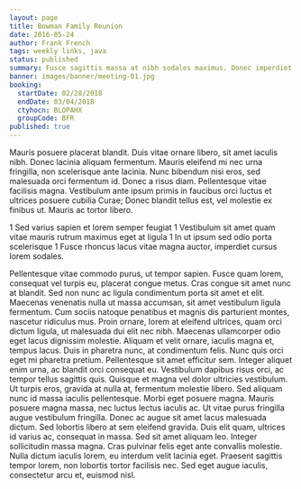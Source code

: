 ```yaml
---
layout: page
title: Bowman Family Reunion
date: 2016-05-24
author: Frank French
tags: weekly links, java
status: published
summary: Fusce sagittis massa at nibh sodales maximus. Donec imperdiet purus.
banner: images/banner/meeting-01.jpg
booking:
  startDate: 02/28/2018
  endDate: 03/04/2018
  ctyhocn: BLOPAHX
  groupCode: BFR
published: true
---
```

Mauris posuere placerat blandit. Duis vitae ornare libero, sit amet iaculis nibh. Donec lacinia aliquam fermentum. Mauris eleifend mi nec urna fringilla, non scelerisque ante lacinia. Nunc bibendum nisi eros, sed malesuada orci fermentum id. Donec a risus diam. Pellentesque vitae facilisis magna. Vestibulum ante ipsum primis in faucibus orci luctus et ultrices posuere cubilia Curae; Donec blandit tellus est, vel molestie ex finibus ut. Mauris ac tortor libero.

1 Sed varius sapien et lorem semper feugiat
1 Vestibulum sit amet quam vitae mauris rutrum maximus eget at ligula
1 In ut ipsum sed odio porta scelerisque
1 Fusce rhoncus lacus vitae magna auctor, imperdiet cursus lorem sodales.

Pellentesque vitae commodo purus, ut tempor sapien. Fusce quam lorem, consequat vel turpis eu, placerat congue metus. Cras congue sit amet nunc at blandit. Sed non nunc ac ligula condimentum porta sit amet et elit. Maecenas venenatis nulla ut massa accumsan, sit amet vestibulum ligula fermentum. Cum sociis natoque penatibus et magnis dis parturient montes, nascetur ridiculus mus. Proin ornare, lorem at eleifend ultrices, quam orci dictum ligula, ut malesuada dui elit nec nibh. Maecenas ullamcorper odio eget lacus dignissim molestie. Aliquam et velit ornare, iaculis magna et, tempus lacus. Duis in pharetra nunc, at condimentum felis. Nunc quis orci eget mi pharetra pretium. Pellentesque sit amet efficitur sem. Integer aliquet enim urna, ac blandit orci consequat eu.
Vestibulum dapibus risus orci, ac tempor tellus sagittis quis. Quisque et magna vel dolor ultricies vestibulum. Ut turpis eros, gravida at nulla at, fermentum molestie libero. Sed aliquam nunc id massa iaculis pellentesque. Morbi eget posuere magna. Mauris posuere magna massa, nec luctus lectus iaculis ac. Ut vitae purus fringilla augue vestibulum fringilla. Donec ac augue sit amet lacus malesuada dictum. Sed lobortis libero at sem eleifend gravida. Duis elit quam, ultrices id varius ac, consequat in massa. Sed sit amet aliquam leo. Integer sollicitudin massa magna. Cras pulvinar felis eget ante convallis molestie. Nulla dictum iaculis lorem, eu interdum velit lacinia eget. Praesent sagittis tempor lorem, non lobortis tortor facilisis nec. Sed eget augue iaculis, consectetur arcu et, euismod nisl.
